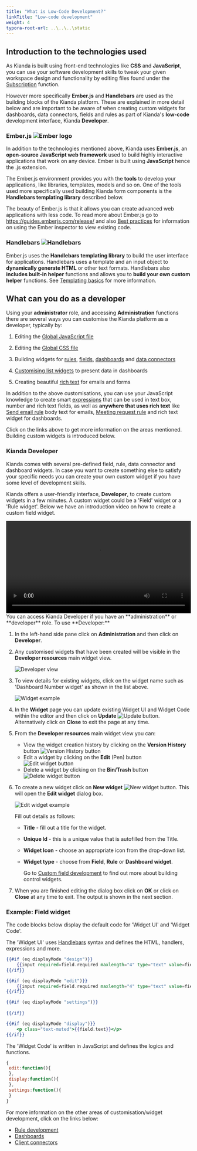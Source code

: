 ```yaml
---
title: "What is Low-Code Development?"
linkTitle: "Low-code development"
weight: 4
typora-root-url: ..\..\..\static
---
```


## Introduction to the technologies used ##

As Kianda is built using front-end technologies like **CSS** and **JavaScript**, you can use your software development skills to tweak your given workspace design and functionality by editing files found under the [Subscription](/docs/platform/administration/subscription/) function. 

However more specifically **Ember.js** and **Handlebars** are used as the building blocks of the Kianda platform. These are explained in more detail below and are important to be aware of when creating custom widgets for dashboards, data connectors, fields and rules as part of Kianda's **low-code** development interface, Kianda **Developer**.

### Ember.js ![Ember logo](/images/ember-logo.png) ####

In addition to the technologies mentioned above, Kianda uses **Ember.js**, an **open-source JavaScript web framework** used to build highly interactive applications that work on any device. Ember is built using **JavaScript** hence the .js extension. 

The Ember.js environment provides you with the **tools** to develop your applications, like libraries, templates, models and so on. One of the tools used more specifically used building Kianda form components is the **Handlebars templating library** described below. 

The beauty of Ember.js is that it allows you can create advanced web applications with less code. To read more about Ember.js go to https://guides.emberjs.com/release/ and also [Best practices](/docs/low-code/best-practices/) for information on using the Ember inspector to view existing code.

### Handlebars ![Handlebars](/images/handlebars.png)

Ember.js uses the **Handlebars templating library** to build the user interface for applications. Handlebars uses a template and an input object to **dynamically generate HTML** or other text formats. Handlebars also **includes built-in helper** functions and allows you to **build your own custom helper** functions. See [Templating basics](/docs/low-code/templating-basics/) for more information.



## What can you do as a developer

Using your **administrator** role, and accessing **Administration** functions there are several ways you can customise the Kianda platform as a developer, typically by:

1. Editing the [Global JavaScript file](/docs/low-code/global-javascript-file/)

2. Editing the [Global CSS file](/docs/low-code/global-css/)

3. Building widgets for [rules](/docs/low-code/rule-widget/), [fields](/docs/low-code/field-widget/), [dashboards](/docs/low-code/dashboard-widget/) and [data connectors](/docs/low-code/client-connector/)

4. [Customising list widgets](/docs/low-code/list-widget-template/) to present data in dashboards

5. Creating beautiful [rich text](/docs/low-code/global-css/#process-and-dashboard-specific-css) for emails and forms

In addition to the above customisations, you can use your JavaScript knowledge to create smart [expressions](/docs/low-code/javascript-expressions/) that can be used in text box, number and rich text fields, as well as **anywhere that uses rich text** like [Send email rule](/docs/platform/rules/communications/send-email/) body text for emails, [Meeting request rule](/docs/platform/rules/communications/meeting-request/) and rich text widget for dashboards. 

Click on the links above to get more information on the areas mentioned. Building custom widgets is introduced below.

### Kianda Developer

Kianda comes with several pre-defined field, rule, data connector and dashboard widgets. In case you want to create something else to satisfy your specific needs you can create your own custom widget if you have some level of development skills.

Kianda offers a user-friendly interface, **Developer**, to create custom widgets in a few minutes. A custom widget could be a 'Field' widget or a 'Rule widget'. Below we have an introduction video on how to create a custom field widget.

<video width="100%" style="width:100%" controls>
    <source src="/videos/Creating a widget.mp4">
    Your browser does not support the video tag.
    </source>
</video>
You can access Kianda Developer if you have an **administration** or **developer** role. To use **Developer:**

1. In the left-hand side pane click on **Administration** and then click on **Developer**.

2. Any customised widgets that have been created will be visible in the **Developer resources** main widget view. 

   ![Developer view](/images/developer-view.jpg)

3. To view details for existing widgets, click on the widget name such as 'Dashboard Number widget' as shown in the list above.

   ![Widget example](/images/widget-example.jpg)

4. In the **Widget** page you can update existing Widget UI and Widget Code within the editor and then click on **Update** ![Update button](/images/update-button.jpg). Alternatively click on **Close** to exit the page at any time.

5. From the **Developer resources** main widget view you can:

   - View the widget creation history by clicking on the **Version History** button ![Version History button](/images/widget-version-history.jpg)
   - Edit a widget by clicking on the **Edit** (Pen) button  ![Edit widget button](/images/widget-edit.jpg)
   - Delete a widget by clicking on the **Bin/Trash** button  ![Delete widget button](/images/widget-delete.jpg)

6. To create a new widget click on **New widget** ![New widget button](/images/new-widget-button.jpg). This will open the **Edit widget** dialog box.

   ![Edit widget example](/images/edit-widget-page.jpg)

   Fill out details as follows:

	- **Title** - fill out a title for the widget.

   - **Unique Id** - this is a unique value that is autofilled from the Title.

   - **Widget Icon** - choose an appropriate icon from the drop-down list.

   - **Widget type** - choose from **Field**, **Rule** or **Dashboard widget**.

     Go to [Custom field development](/docs/low-code/field-widget/) to find out more about building control widgets.

7. When you are finished editing the dialog box click on **OK** or click on **Close** at any time to exit. The output is shown in the next section.


### Example: Field widget

The code blocks below display the default code for 'Widget UI' and 'Widget Code'.

The 'Widget UI' uses [Handlebars](/docs/low-code/templating-basics/) syntax and defines the HTML, handlers, expressions and more.

```handlebars
{{#if (eq displayMode "design")}}
	{{input required=field.required maxlength="4" type="text" value=field.text class="form-control"}}
{{/if}}

{{#if (eq displayMode "edit")}}
	{{input required=field.required maxlength="4" type="text" value=field.text class="form-control"}}
{{/if}}

{{#if (eq displayMode "settings")}}
	
{{/if}}

{{#if (eq displayMode "display")}}
	<p class="text-muted">{{field.text}}</p>
{{/if}}
```



The 'Widget Code' is written in JavaScript and defines the logics and functions.

```javascript
{
 edit:function(){
 },
 display:function(){
 },
 settings:function(){
 }
}
```



For more information on the other areas of customisation/widget development, click on the links below:

- [Rule development](/docs/low-code/rule-widget/)
- [Dashboards](/docs/low-code/dashboard-widget/)
- [Client connectors](/docs/low-code/client-connector/)
